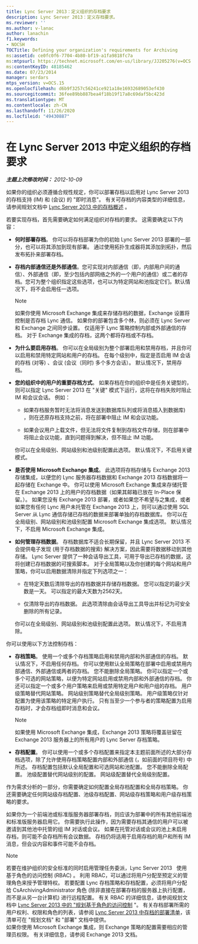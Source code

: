 ```yaml
---
title: Lync Server 2013：定义组织的存档要求
description: Lync Server 2013：定义存档要求。
ms.reviewer: ''
ms.author: v-lanac
author: lanachin
f1.keywords:
- NOCSH
TOCTitle: Defining your organization's requirements for Archiving
ms:assetid: ce0fc0f6-7704-4b80-bf19-a1fa9818fc7a
ms:mtpsurl: https://technet.microsoft.com/en-us/library/JJ205276(v=OCS.15)
ms:contentKeyID: 48185462
ms.date: 07/23/2014
manager: serdars
mtps_version: v=OCS.15
ms.openlocfilehash: d6b9f3257c56241ce921a18e16932689053ef430
ms.sourcegitcommit: 36fee89bb887bea4f18b19f17a8c69daf5bc423d
ms.translationtype: MT
ms.contentlocale: zh-CN
ms.lasthandoff: 11/26/2020
ms.locfileid: "49430887"
---
```

# <a name="defining-your-requirements-for-archiving-in-lync-server-2013"></a>在 Lync Server 2013 中定义组织的存档要求

<div data-xmlns="http://www.w3.org/1999/xhtml">

<div class="topic" data-xmlns="http://www.w3.org/1999/xhtml" data-msxsl="urn:schemas-microsoft-com:xslt" data-cs="https://msdn.microsoft.com/">

<div data-asp="https://msdn2.microsoft.com/asp">



</div>

<div id="mainSection">

<div id="mainBody">

<span> </span>

_**主题上次修改时间：** 2012-10-09_

如果你的组织必须遵循合规性规定，你可以部署存档以启用对 Lync Server 2013 的存档支持 (IM) 和 (会议) 的 "即时消息"。 有关可存档的内容类型的详细信息，请参阅规划文档中 [Lync Server 2013 中的存档概述](lync-server-2013-overview-of-archiving.md) 。

若要实现存档，首先需要确定如何满足组织对存档的要求。 这需要确定以下内容：

  - **何时部署存档**。 你可以将存档部署为你的初始 Lync Server 2013 部署的一部分，也可以将其添加到现有部署。 通过使用拓扑生成器将其添加到拓扑，然后发布拓扑来部署存档。

  - **存档内部通信还是外部通信**。您可实现对内部通信（即，内部用户间的通信）、外部通信（即，至少包括内部网络之外的一个用户的通信）或二者的存档。您可为整个组织指定这些选项，也可以为特定网站和池指定它们。默认情况下，将不会启用任一选项。
    
    <div>
    

    > [!NOTE]  
    > 如果你使用 Microsoft Exchange 集成来存储存档的数据，Exchange 设置将控制是否存档 Lync 通信。 如果你的部署包含多个林，则必须在 Lync Server 和 Exchange 之间同步设置。 仅适用于 Lync 策略控制内部或外部通信的存档。 对于 Exchange 集成的存档，这两个都将存档或不存档。

    
    </div>

  - **为什么要启用存档**。 你可以在全局级别为整个部署启用和禁用存档，并且你可以启用和禁用特定网站和用户的存档。 在每个级别中，指定是否启用 IM 会话的存档 (对等) 、会议 (会议（同时) 多个多方会话）。 默认情况下，禁用存档。

  - **您的组织中的用户的重要存档方式**。 如果存档在你的组织中是任务关键型的，则可以指定 Lync Server 2013 在 "关键" 模式下运行，这将在存档失败时阻止 IM 和会议会话。 例如：
    
      - 如果存档服务暂时无法将消息发送到数据库队列或将消息插入到数据库) ，则在还原存档支持之前，将在部署中阻止 IM 和会议功能。
    
      - 如果会议用户上载文件，但无法将文件复制到存档文件存储，则在部署中将阻止会议功能，直到问题得到解决，但不阻止 IM 功能。
    
    你可以在全局级别、网站级别和池级别配置此选项。 默认情况下，不启用关键模式。

  - **是否使用 Microsoft Exchange 集成**。 此选项将存档存储与 Exchange 2013 存储集成，以便您的 Lync 服务器存档数据和 Exchange 2013 存档数据将一起存储在 Exchange 中。 你可以使用 Microsoft Exchange 集成来存储托管在 Exchange 2013 上的用户的存档数据（如果其邮箱已放在 In-Place 保留。）。 如果您没有 Exchange 2013 部署，或者如果您不希望与之集成，或者如果您有任何 Lync 用户未托管在 Exchange 2013 上，则可以通过使用 SQL Server 从 Lync 通信存储已存档的数据来部署单独的存档数据库。 你可以在全局级别、网站级别和池级别配置 Microsoft Exchange 集成选项。 默认情况下，不启用 Microsoft Exchange 集成。

  - **如何管理存档数据**。 存档数据库不适合长期保留，并且 Lync Server 2013 不会提供电子发现 (用于存档数据的搜索) 解决方案，因此需要将数据移动到其他存储。 Lync Server 提供了一种会话导出工具，可用于导出已存档的数据，这将创建已存档数据的可搜索脚本。 对于全局策略以及你创建的每个网站和用户策略，你可以启用数据清除并指定下列选项之一：
    
      - 在特定天数后清除导出的存档数据并存储存档数据。 您可以指定的最少天数是一天。 可以指定的最大天数为2562天。
    
      - 仅清除导出的存档数据。 此选项清除由会话导出工具导出并标记为可安全删除的所有记录。
    
    你可以在全局级别、网站级别和池级别配置此选项。 默认情况下，不启用清除。

你可以使用以下方法控制存档：

  - **存档策略**。 使用一个或多个存档策略启用和禁用内部和外部通信的存档。 默认情况下，不启用任何存档。 你可以使用默认全局策略在部署中启用或禁用内部通信、外部通信或两者的存档。 您不能删除全局策略。 你可以指定一个或多个可选的网站策略，以便为特定网站启用或禁用内部和外部通信的存档。 你还可以指定一个或多个用户策略来启用或禁用特定用户和用户组的存档。 用户级策略替代网站策略。 网站级别策略替代全局级别策略。 用户级策略仅针对配置为使用该策略的特定用户执行。 只有当至少一个参与者的策略配置为启用存档时，才会存档组即时消息和会议。
    
    <div>
    

    > [!NOTE]  
    > 如果使用 Microsoft Exchange 集成，Exchange 2013 策略将覆盖驻留在 Exchange 2013 服务器上的所有用户的 Lync Server 存档策略。

    
    </div>

  - **存档配置**。 你可以使用一个或多个存档配置来指定本主题前面所述的大部分存档选项，除了允许使用存档策略配置内部和外部通信 (，如前面的项目符号) 中所述。 存档配置包括默认全局配置和可选网站和池配置。 您不能删除全局配置。 池级配置替代网站级别的配置。 网站级配置替代全局级别配置。

作为需求分析的一部分，你需要确定如何配置全局存档配置和全局存档策略。 你还需要确定任何网站级存档配置、池级存档配置、网站级存档策略和用户级存档策略的要求。

如果你为一个前端池或标准版服务器部署存档，则应该为部署中的所有其他前端池和标准版服务器启用它。 你需要执行此操作，因为需要存档其通信的用户可以被邀请到其他池中托管的组 IM 对话或会议。 如果在托管对话或会议的池上未启用存档，则可能不会存档所有会议数据。 存档仍将适用于启用存档的用户和所有 IM 消息，但会议内容和事件可能不会存档。

<div>


> [!NOTE]  
> 若要在维护组织的安全标准的同时启用管理任务委派，Lync Server 2013 &nbsp; 使用基于角色的访问控制 (RBAC) 。 利用 RBAC，可以通过将用户分配至预定义的管理角色来授予管理特权。 若要配置 Lync 存档策略和存档配置，必须将用户分配给 CsArchivingAdministrator 角色 (除非直接在部署存档的服务器上执行配置，而不是从另一台计算机) 进行远程配置。 有关 RBAC 的详细信息，请参阅规划文档中 <A href="lync-server-2013-planning-for-role-based-access-control.md">Lync Server 2013 中的 "规划基于角色的访问控制</A> "。 有关存档部署所需的用户权利、权限和角色的列表，请参阅 <A href="lync-server-2013-deployment-checklist-for-archiving.md">Lync Server 2013 中存档的部署清单</A>，该清单可在 "规划文档" 和 "部署" 文档中提供。<BR>如果你使用 Microsoft Exchange 集成，则 Exchange 策略的配置需要相应的管理员权限。 有关详细信息，请参阅 Exchange 2013 文档。



</div>

</div>

<span> </span>

</div>

</div>

</div>

